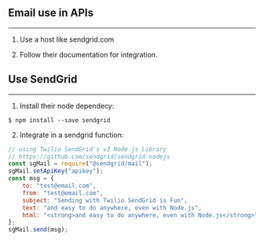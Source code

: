 ## Email use in APIs

---

1. Use a host like sendgrid.com

2. Follow their documentation for integration.

## Use SendGrid

---

1. Install their node dependecy:

```
$ npm install --save sendgrid
```

2. Integrate in a sendgrid function:

```javascript
// using Twilio SendGrid's v3 Node.js Library
// https://github.com/sendgrid/sendgrid-nodejs
const sgMail = require("@sendgrid/mail");
sgMail.setApiKey("apikey");
const msg = {
    to: "test@email.com",
    from: "test@email.com",
    subject: "Sending with Twilio SendGrid is Fun",
    text: "and easy to do anywhere, even with Node.js",
    html: "<strong>and easy to do anywhere, even with Node.js</strong>",
};
sgMail.send(msg);
```
